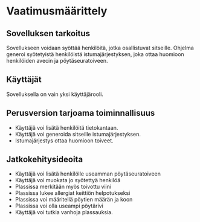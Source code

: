 # Vaatimusmäärittely


## Sovelluksen tarkoitus

Sovellukseen voidaan syöttää henkilöitä, jotka osallistuvat sitseille. Ohjelma generoi syötetyistä henkilöistä istumajärjestyksen, joka ottaa huomioon henkilöiden avecin ja pöytäseuratoiveen.


## Käyttäjät

Sovelluksella on vain yksi käyttäjärooli.


## Perusversion tarjoama toiminnallisuus

- Käyttäjä voi lisätä henkilöitä tietokantaan.
- Käyttäjä voi generoida sitseille istumajärjestyksen.
- Istumajärjestys ottaa huomioon toiveet.



## Jatkokehitysideoita

- Käyttäjä voi lisätä henkilölle useamman pöytäseuratoiveen
- Käyttäjä voi muokata jo syötettyä henkilöä
- Plassissa merkitään myös toivottu viini
- Plassissa lukee allergiat keittiön helpotukseksi
- Plassissa voi määritellä pöytien määrän ja koon
- Plassissa voi olla useampi pöytärivi
- Käyttäjä voi tutkia vanhoja plassauksia.
